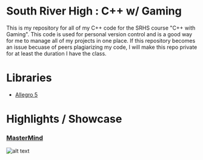 # South River High : C++ w/ Gaming
This is my repository for all of my C++ code for the SRHS course "C++ with Gaming". This code is used for personal version 
control and is a good way for me to manage all of my projects in one place. If this repository becomes an issue becuase of 
peers plagiarizing my code, I will make this repo private for at least the duration I have the class.

# Libraries
* [Allegro 5](https://www.allegro.cc/manual/5/)

# Highlights / Showcase
### [MasterMind](https://github.com/tsteinholz/CPP-SRHS/tree/master/Projects/MasterMind-Graphical)
![alt text](https://raw.githubusercontent.com/tsteinholz/CPP-SRHS/master/Projects/MasterMind-Graphical/showcase/mastermind-v3.jpg "MasterMind")
